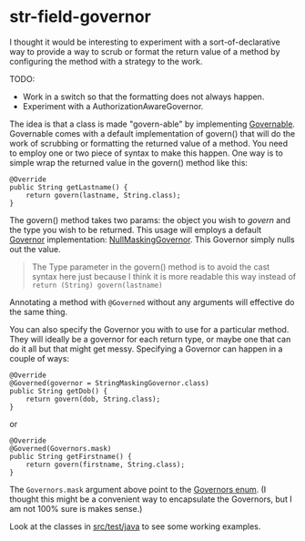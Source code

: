 # str-field-governor

I thought it would be interesting to experiment with a sort-of-declarative way to provide a way to scrub or format the return value of a method by configuring the method with a strategy to the work.

TODO:
 * Work in a switch so that the formatting does not always happen.
 * Experiment with a AuthorizationAwareGovernor.
 
The idea is that a class is made "govern-able" by implementing [Governable](src/main/java/str/govern/Governable.java). Governable comes with a default implementation of govern() that will do the work of scrubbing or formatting the returned value of a method. You need to employ one or two piece of syntax to make this happen.  One way is to simple wrap the returned value in the govern() method like this:

    @Override
    public String getLastname() {
        return govern(lastname, String.class);
    }

The govern() method takes two params: the object you wish to *govern* and the type you wish to be returned.  This usage will employs a default [Governor](src/main/java/str/govern/governors/Governor.java) implementation: [NullMaskingGovernor](src/main/java/str/govern/governors/NullMaskingGovernor.java).  This Governor simply nulls out the value. 

> The Type parameter in the govern() method is to avoid the cast syntax here just because I think it is more readable this way instead of `return (String) govern(lastname)`

Annotating a method with `@Governed` without any arguments will effective do the same thing.

You can also specify the Governor you with to use for a particular method.  They will ideally be a governor for each return type, or maybe one that can do it all but that might get messy. Specifying a Governor can happen in a couple of ways:

    @Override
    @Governed(governor = StringMaskingGovernor.class)
    public String getDob() {
        return govern(dob, String.class);
    }

or 

    @Override
    @Governed(Governors.mask)
    public String getFirstname() {
        return govern(firstname, String.class);
    }

The `Governors.mask` argument above point to the [Governors enum](src/main/java/str/govern/governors/Governors.java).  (I thought this might be a convenient way to encapsulate the Governors, but I am not 100% sure is makes sense.)

Look at the classes in [src/test/java](src/test/java) to see some working examples.
 
